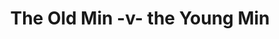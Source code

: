 ---
year: "2007"
serialNumber: "0346" 
game: "The Old Min The Young Min"
title: "The Old Min  -v- the Young Min"
gameLocation: ""
gameDate: ""
shortReport: ""
result: ""
resultType: ""
type: "game"
---